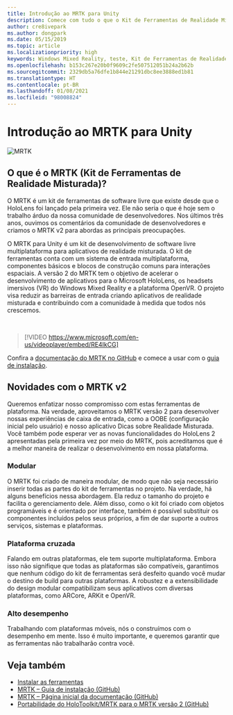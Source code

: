 ```yaml
---
title: Introdução ao MRTK para Unity
description: Comece com tudo o que o Kit de Ferramentas de Realidade Misturada multiplataforma tem para oferecer para novos desenvolvedores de realidade misturada.
author: cre8ivepark
ms.author: dongpark
ms.date: 05/15/2019
ms.topic: article
ms.localizationpriority: high
keywords: Windows Mixed Reality, teste, Kit de Ferramentas de Realidade Misturada, MRTK versão 2, MRTK, ferramentas, SDK, HoloLens, HoloLens 2, headset de realidade misturada, headset do windows mixed reality, headset de realidade virtual, multiplataforma
ms.openlocfilehash: b153c267e20b0f9609c2fe507512051b24a2b62b
ms.sourcegitcommit: 2329db5a76dfe1b844e21291dbc8ee3888ed1b81
ms.translationtype: HT
ms.contentlocale: pt-BR
ms.lasthandoff: 01/08/2021
ms.locfileid: "98008824"
---
```

# <a name="introducing-mrtk-for-unity"></a>Introdução ao MRTK para Unity

![MRTK](../../design/images/MRTK_UX_Hero.png)

## <a name="what-is-mixed-reality-toolkit-mrtk"></a>O que é o MRTK (Kit de Ferramentas de Realidade Misturada)?

O MRTK é um kit de ferramentas de software livre que existe desde que o HoloLens foi lançado pela primeira vez. Ele não seria o que é hoje sem o trabalho árduo da nossa comunidade de desenvolvedores. Nos últimos três anos, ouvimos os comentários da comunidade de desenvolvedores e criamos o MRTK v2 para abordas as principais preocupações.  

O MRTK para Unity é um kit de desenvolvimento de software livre multiplataforma para aplicativos de realidade misturada. O kit de ferramentas conta com um sistema de entrada multiplataforma, componentes básicos e blocos de construção comuns para interações espaciais. A versão 2 do MRTK tem o objetivo de acelerar o desenvolvimento de aplicativos para o Microsoft HoloLens, os headsets imersivos (VR) do Windows Mixed Reality e a plataforma OpenVR. O projeto visa reduzir as barreiras de entrada criando aplicativos de realidade misturada e contribuindo com a comunidade à medida que todos nós crescemos.

<br>

> [!VIDEO https://www.microsoft.com/en-us/videoplayer/embed/RE4IkCG]

Confira a [documentação do MRTK no GitHub](https://microsoft.github.io/MixedRealityToolkit-Unity/README.html) e comece a usar com o [guia de instalação](https://microsoft.github.io/MixedRealityToolkit-Unity/Documentation/Installation.html).


## <a name="new-with-mrtk-v2"></a>Novidades com o MRTK v2

Queremos enfatizar nosso compromisso com estas ferramentas de plataforma.  Na verdade, aproveitamos o MRTK versão 2 para desenvolver nossas experiências de caixa de entrada, como a OOBE (configuração inicial pelo usuário) e nosso aplicativo Dicas sobre Realidade Misturada. Você também pode esperar ver as novas funcionalidades do HoloLens 2 apresentadas pela primeira vez por meio do MRTK, pois acreditamos que é a melhor maneira de realizar o desenvolvimento em nossa plataforma. 

### <a name="modular"></a>Modular

O MRTK foi criado de maneira modular, de modo que não seja necessário inserir todas as partes do kit de ferramentas no projeto.  Na verdade, há alguns benefícios nessa abordagem.  Ela reduz o tamanho do projeto e facilita o gerenciamento dele.  Além disso, como o kit foi criado com objetos programáveis e é orientado por interface, também é possível substituir os componentes incluídos pelos seus próprios, a fim de dar suporte a outros serviços, sistemas e plataformas.

### <a name="cross-platform"></a>Plataforma cruzada

Falando em outras plataformas, ele tem suporte multiplataforma.  Embora isso não signifique que todas as plataformas são compatíveis, garantimos que nenhum código do kit de ferramentas será desfeito quando você mudar o destino de build para outras plataformas.  A robustez e a extensibilidade do design modular compatibilizam seus aplicativos com diversas plataformas, como ARCore, ARKit e OpenVR.

### <a name="performant"></a>Alto desempenho

Trabalhando com plataformas móveis, nós o construímos com o desempenho em mente.  Isso é muito importante, e queremos garantir que as ferramentas não trabalharão contra você.

## <a name="see-also"></a>Veja também

* [Instalar as ferramentas](../install-the-tools.md)
* [MRTK – Guia de instalação (GitHub)](https://microsoft.github.io/MixedRealityToolkit-Unity/Documentation/Installation.html)
* [MRTK – Página inicial da documentação (GitHub)](https://microsoft.github.io/MixedRealityToolkit-Unity/README.html)
* [Portabilidade do HoloToolkit/MRTK para o MRTK versão 2 (GitHub)](https://microsoft.github.io/MixedRealityToolkit-Unity/Documentation/HTKToMRTKPortingGuide.html)
